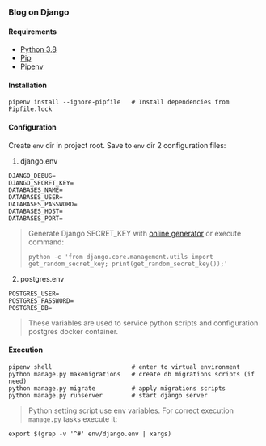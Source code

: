 ### Blog on Django

#### Requirements
* [Python 3.8](https://www.python.org/)
* [Pip](https://pypi.org/project/pip/)
* [Pipenv](https://github.com/pypa/pipenv)

#### Installation
```shell script
pipenv install --ignore-pipfile   # Install dependencies from Pipfile.lock
```

#### Configuration
Create `env` dir in project root.
Save to `env` dir 2 configuration files:
1. django.env
```.env
DJANGO_DEBUG=
DJANGO_SECRET_KEY=
DATABASES_NAME=
DATABASES_USER=
DATABASES_PASSWORD=
DATABASES_HOST=
DATABASES_PORT=
```
> Generate Django SECRET_KEY with [online generator](https://djecrety.ir) or execute command:
> ```shell script
> python -c 'from django.core.management.utils import get_random_secret_key; print(get_random_secret_key());'
> ```
2. postgres.env
```.env
POSTGRES_USER=
POSTGRES_PASSWORD=
POSTGRES_DB=
```
> These variables are used to service python scripts and configuration postgres docker container.

#### Execution
```shell script
pipenv shell                      # enter to virtual environment
python manage.py makemigrations   # create db migrations scripts (if need)
python manage.py migrate          # apply migrations scripts
python manage.py runserver        # start django server
```

> Python setting script use env variables. For correct execution `manage.py` tasks execute it:
```shell script
export $(grep -v '^#' env/django.env | xargs)
```
